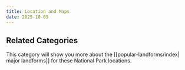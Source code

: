 ```yaml
---
title: Location and Maps
date: 2025-10-03
---
```

## Related Categories
This category will show you more about the [[popular-landforms/index| major landforms]] for these National Park locations. 